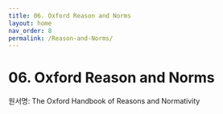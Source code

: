 ```yaml
---
title: 06. Oxford Reason and Norms
layout: home
nav_order: 8
permalink: /Reason-and-Norms/
---
```


# 06. Oxford Reason and Norms

원서명: The Oxford Handbook of Reasons and Normativity